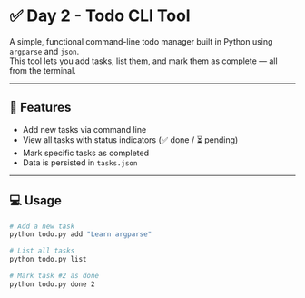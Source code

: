 # ✅ Day 2 - Todo CLI Tool

A simple, functional command-line todo manager built in Python using `argparse` and `json`.  
This tool lets you add tasks, list them, and mark them as complete — all from the terminal.

---

## 🧠 Features

- Add new tasks via command line
- View all tasks with status indicators (✅ done / ⏳ pending)
- Mark specific tasks as completed
- Data is persisted in `tasks.json`

---

## 💻 Usage

```bash
# Add a new task
python todo.py add "Learn argparse"

# List all tasks
python todo.py list

# Mark task #2 as done
python todo.py done 2
